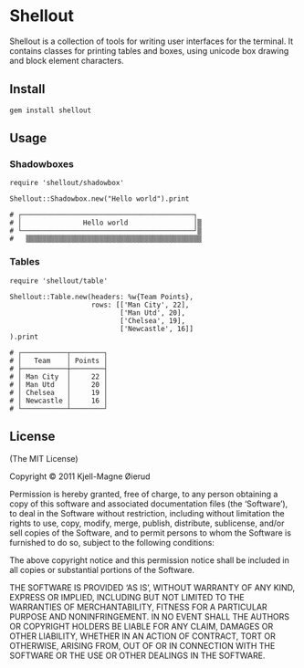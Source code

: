 Shellout
========

Shellout is a collection of tools for writing user interfaces for the terminal. It contains classes for
printing tables and boxes, using unicode box drawing and block element characters.


Install
-------

    gem install shellout


Usage
-----

### Shadowboxes


    require 'shellout/shadowbox'
    
    Shellout::Shadowbox.new("Hello world").print
    
    # ┌──────────────────────────────────────────┐ 
	# │               Hello world                │▒
	# └──────────────────────────────────────────┘▒
	#   ▒▒▒▒▒▒▒▒▒▒▒▒▒▒▒▒▒▒▒▒▒▒▒▒▒▒▒▒▒▒▒▒▒▒▒▒▒▒▒▒▒▒▒


### Tables

    require 'shellout/table'
    
    Shellout::Table.new(headers: %w{Team Points},
	                    rows: [['Man City', 22],
	                           ['Man Utd', 20],
	                           ['Chelsea', 19],
	                           ['Newcastle', 16]]
	).print
	
	# ┌───────────┬────────┐
	# │   Team    │ Points │
	# ├───────────┼────────┤
	# │ Man City  │     22 │
	# │ Man Utd   │     20 │
	# │ Chelsea   │     19 │
	# │ Newcastle │     16 │
	# └───────────┴────────┘


License
-------

(The MIT License)

Copyright © 2011 Kjell-Magne Øierud

Permission is hereby granted, free of charge, to any person obtaining a copy of this software and
associated documentation files (the ‘Software’), to deal in the Software without restriction, including
without limitation the rights to use, copy, modify, merge, publish, distribute, sublicense, and/or sell
copies of the Software, and to permit persons to whom the Software is furnished to do so, subject to
the following conditions:

The above copyright notice and this permission notice shall be included in all copies or substantial
portions of the Software.

THE SOFTWARE IS PROVIDED ‘AS IS’, WITHOUT WARRANTY OF ANY KIND, EXPRESS OR IMPLIED, INCLUDING BUT NOT
LIMITED TO THE WARRANTIES OF MERCHANTABILITY, FITNESS FOR A PARTICULAR PURPOSE AND NONINFRINGEMENT. IN
NO EVENT SHALL THE AUTHORS OR COPYRIGHT HOLDERS BE LIABLE FOR ANY CLAIM, DAMAGES OR OTHER LIABILITY,
WHETHER IN AN ACTION OF CONTRACT, TORT OR OTHERWISE, ARISING FROM, OUT OF OR IN CONNECTION WITH THE
SOFTWARE OR THE USE OR OTHER DEALINGS IN THE SOFTWARE.
